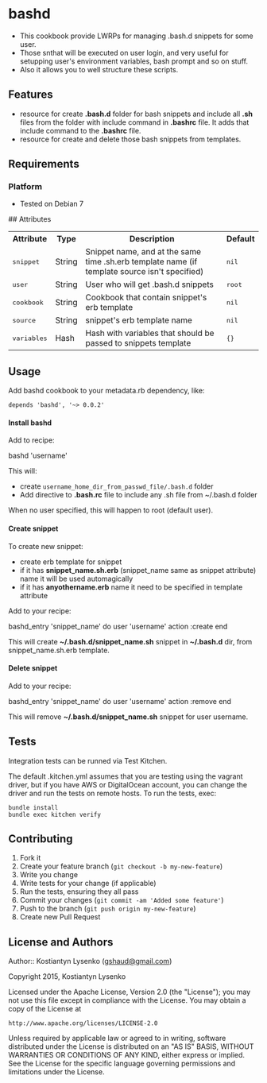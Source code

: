 # bashd

* This cookbook provide LWRPs for managing .bash.d snippets for some user.
* Those snthat will be executed on user login, and very useful for setupping user's environment variables, bash prompt and so on stuff.
* Also it allows you to well structure these scripts.

## Features

* resource for create **.bash.d** folder for bash snippets and include all **.sh** files from the folder with include command in **.bashrc** file. It adds that include command to the **.bashrc** file.
* resource for create and delete those bash snippets from templates.

## Requirements

### Platform

* Tested on Debian 7

<a name="attributes">
## Attributes
<table>
  <tr>
    <th>Attribute</th>
    <th>Type</th>
    <th>Description</th>
    <th>Default</th>
  </tr>
  <tr>
    <td><tt>snippet</tt></td>
    <td>String</td>
    <td>Snippet name, and at the same time .sh.erb template name (if template source isn't specified)</td>
    <td><tt>nil</tt></td>
  </tr>
  <tr>
    <td><tt>user</tt></td>
    <td>String</td>
    <td>User who will get .bash.d snippets</td>
    <td><tt>root</tt></td>
  </tr>
  <tr>
    <td><tt>cookbook</tt></td>
    <td>String</td>
    <td>Cookbook that contain snippet's erb template</td>
    <td><tt>nil</tt></td>
  </tr>
  <tr>
    <td><tt>source</tt></td>
    <td>String</td>
    <td>snippet's erb template name</td>
    <td><tt>nil</tt></td>
  </tr>
  <tr>
    <td><tt>variables</tt></td>
    <td>Hash</td>
    <td>Hash with variables that should be passed to snippets template</td>
    <td><tt>{}</tt></td>
  </tr>
</table>

## Usage
Add bashd cookbook to your metadata.rb dependency, like:

```
depends 'bashd', '~> 0.0.2'
```

#### Install bashd
Add to recipe:

bashd 'username'

This will:

* create `username_home_dir_from_passwd_file/.bash.d` folder
* Add directive to **.bash.rc** file to include any .sh file from ~/.bash.d folder

When no user specified, this will happen to root (default user).
 
#### Create snippet
To create new snippet:

* create erb template for snippet
* if it has **snippet_name.sh.erb** (snippet_name same as snippet attribute) name it will be used automagically
* if it has **anyothername.erb** name it need to be specified in template attribute

Add to your recipe:

bashd_entry 'snippet_name' do
  user 'username'
  action :create
end

This will create **~/.bash.d/snippet_name.sh** snippet in **~/.bash.d** dir, from snippet_name.sh.erb template.

#### Delete snippet
Add to your recipe:

bashd_entry 'snippet_name' do
  user 'username'
  action :remove
end

This will remove **~/.bash.d/snippet_name.sh** snippet for user username.

## Tests
Integration tests can be runned via Test Kitchen. 

The default .kitchen.yml assumes that you are testing using the vagrant driver, but if you have AWS or DigitalOcean account, you can change the driver and run the tests on remote hosts. To run the tests, exec:

    bundle install
    bundle exec kitchen verify

## Contributing
1. Fork it
2. Create your feature branch (`git checkout -b my-new-feature`)
3. Write you change
4. Write tests for your change (if applicable)
5. Run the tests, ensuring they all pass
6. Commit your changes (`git commit -am 'Added some feature'`)
7. Push to the branch (`git push origin my-new-feature`)
8. Create new Pull Request

License and Authors
-------------------
Author:: Kostiantyn Lysenko (<gshaud@gmail.com>)

Copyright 2015, Kostiantyn Lysenko

Licensed under the Apache License, Version 2.0 (the "License");
you may not use this file except in compliance with the License.
You may obtain a copy of the License at

    http://www.apache.org/licenses/LICENSE-2.0

Unless required by applicable law or agreed to in writing, software
distributed under the License is distributed on an "AS IS" BASIS,
WITHOUT WARRANTIES OR CONDITIONS OF ANY KIND, either express or implied.
See the License for the specific language governing permissions and
limitations under the License.